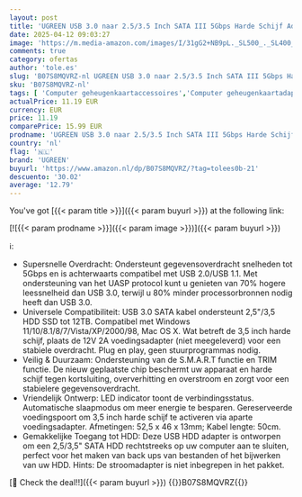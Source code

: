 ```yaml
---
layout: post
title: 'UGREEN USB 3.0 naar 2.5/3.5 Inch SATA III 5Gbps Harde Schijf Adapter HDD SSD SATA Kabel 12TB UASP'
date: 2025-04-12 09:03:27
image: 'https://m.media-amazon.com/images/I/31gG2+NB9pL._SL500_._SL400_.jpg'
comments: true
category: ofertas
author: 'tole.es'
slug: 'B07S8MQVRZ-nl UGREEN USB 3.0 naar 2.5/3.5 Inch SATA III 5Gbps Harde...'
sku: 'B07S8MQVRZ-nl'
tags: [ 'Computer geheugenkaartaccessoires','Computer geheugenkaartadapters','Computeraccessoires','Computers, onderdelen & accessoires','Elektronica','ugreen','🇳🇱', ]
actualPrice: 11.19 EUR
currency: EUR
price: 11.19
comparePrice: 15.99 EUR
prodname: 'UGREEN USB 3.0 naar 2.5/3.5 Inch SATA III 5Gbps Harde Schijf Adapter HDD SSD SATA Kabel 12TB UASP'
country: 'nl'
flag: '🇳🇱'
brand: 'UGREEN'
buyurl: 'https://www.amazon.nl/dp/B07S8MQVRZ/?tag=tolees0b-21'
descuento: '30.02'
average: '12.79'
---
```


You've got [{{< param title >}}]({{< param buyurl >}}) at the following link:

[![{{< param prodname >}}]({{< param image >}})]({{< param buyurl >}})

ℹ️:

- Supersnelle Overdracht: Ondersteunt gegevensoverdracht snelheden tot 5Gbps en is achterwaarts compatibel met USB 2.0/USB 1.1. Met ondersteuning van het UASP protocol kunt u genieten van 70% hogere leessnelheid dan USB 3.0, terwijl u 80% minder processorbronnen nodig heeft dan USB 3.0.
- Universele Compatibiliteit: USB 3.0 SATA kabel ondersteunt 2,5"/3,5 HDD SSD tot 12TB. Compatibel met Windows 11/10/8.1/8/7/Vista/XP/2000/98, Mac OS X. Wat betreft de 3,5 inch harde schijf, plaats de 12V 2A voedingsadapter (niet meegeleverd) voor een stabiele overdracht. Plug en play, geen stuurprogrammas nodig.
- Veilig & Duurzaam: Ondersteuning van de S.M.A.R.T functie en TRIM functie. De nieuw geplaatste chip beschermt uw apparaat en harde schijf tegen kortsluiting, oververhitting en overstroom en zorgt voor een stabielere gegevensoverdracht.
- Vriendelijk Ontwerp: LED indicator toont de verbindingsstatus. Automatische slaapmodus om meer energie te besparen. Gereserveerde voedingspoort om 3,5 inch harde schijf te activeren via aparte voedingsadapter. Afmetingen: 52,5 x 46 x 13mm; Kabel lengte: 50cm.
- Gemakkelijke Toegang tot HDD: Deze USB HDD adapter is ontworpen om een 2,5/3,5" SATA HDD rechtstreeks op uw computer aan te sluiten, perfect voor het maken van back ups van bestanden of het bijwerken van uw HDD. Hints: De stroomadapter is niet inbegrepen in het pakket.

[🛒 Check the deal!!]({{< param buyurl >}})
{{<world>}}B07S8MQVRZ{{</world>}}
